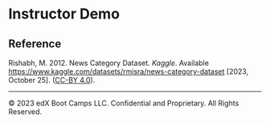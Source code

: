 # Instructor Demo

## Reference

Rishabh, M. 2012. News Category Dataset. *Kaggle*. Available https://www.kaggle.com/datasets/rmisra/news-category-dataset [2023, October 25]. ([CC-BY 4.0](https://creativecommons.org/licenses/by/4.0/legalcode)).

---

© 2023 edX Boot Camps LLC. Confidential and Proprietary. All Rights Reserved.
